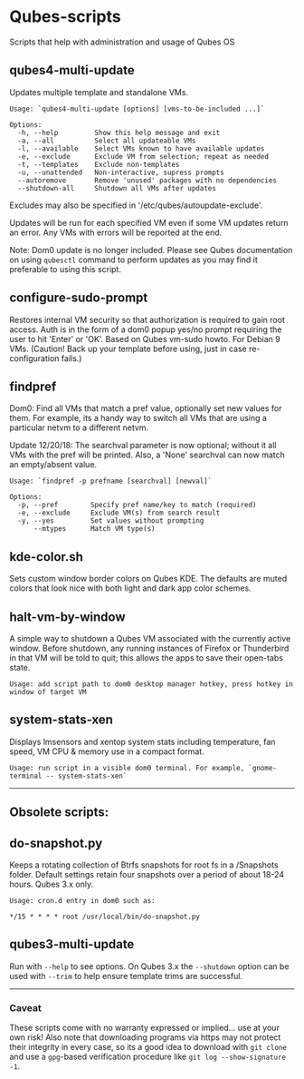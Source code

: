 # Qubes-scripts
Scripts that help with administration and usage of Qubes OS


## qubes4-multi-update
Updates multiple template and standalone VMs.

    Usage: `qubes4-multi-update [options] [vms-to-be-included ...]`

    Options:
      -h, --help         Show this help message and exit
      -a, --all          Select all updateable VMs
      -l, --available    Select VMs known to have available updates
      -e, --exclude      Exclude VM from selection; repeat as needed
      -t, --templates    Exclude non-templates
      -u, --unattended   Non-interactive, supress prompts
      --autoremove       Remove 'unused' packages with no dependencies
      --shutdown-all     Shutdown all VMs after updates


Excludes may also be specified in '/etc/qubes/autoupdate-exclude'.

Updates will be run for each specified VM even if
some VM updates return an error. Any VMs with errors will be reported at the end.

Note: Dom0 update is no longer included. Please see Qubes documentation on using `qubesctl`
command to perform updates as you may find it preferable to using this script.


## configure-sudo-prompt
Restores internal VM security so that authorization is required to gain root access. Auth is in the form of a dom0 popup yes/no prompt requiring the user to hit 'Enter' or 'OK'. Based on Qubes vm-sudo howto. For Debian 9 VMs. (Caution! Back up your template before using, just in case re-configuration fails.)


## findpref
Dom0: Find all VMs that match a pref value, optionally set new values for them. For example, its a handy way to switch all VMs that are using a particular netvm to a different netvm.

Update 12/20/18: The searchval parameter is now optional; without it all VMs with the pref will be printed.
Also, a 'None' searchval can now match an empty/absent value.

    Usage: `findpref -p prefname [searchval] [newval]`
    
    Options:
      -p, --pref        Specify pref name/key to match (required)
      -e, --exclude     Exclude VM(s) from search result
      -y, --yes         Set values without prompting
          --mtypes      Match VM type(s)

## kde-color.sh
Sets custom window border colors on Qubes KDE. The defaults are muted colors that look nice with both light and dark app color schemes.


## halt-vm-by-window
A simple way to shutdown a Qubes VM associated with the currently active window. Before shutdown, any running instances of Firefox or Thunderbird in that VM will be told to quit; this allows the apps to save their open-tabs state.

    Usage: add script path to dom0 desktop manager hotkey, press hotkey in window of target VM


## system-stats-xen
Displays lmsensors and xentop system stats including temperature, fan speed, VM CPU & memory use in a compact format.

    Usage: run script in a visible dom0 terminal. For example, `gnome-terminal -- system-stats-xen`

---

## Obsolete scripts:

## do-snapshot.py
Keeps a rotating collection of Btrfs snapshots for root fs in a /Snapshots folder. Default settings retain four snapshots over a period of about 18-24 hours. Qubes 3.x only.

    Usage: cron.d entry in dom0 such as:
```
*/15 * * * * root /usr/local/bin/do-snapshot.py
```

## qubes3-multi-update

Run with `--help` to see options. On Qubes 3.x the `--shutdown` option can be used with `--trim` to
help ensure template trims are successful.


---

### Caveat
These scripts come with no warranty expressed or implied... use at your own risk! Also note that downloading programs via https may not protect their integrity in every case, so its a good idea to download with `git clone` and use a `gpg`-based verification procedure like `git log --show-signature -1`.
